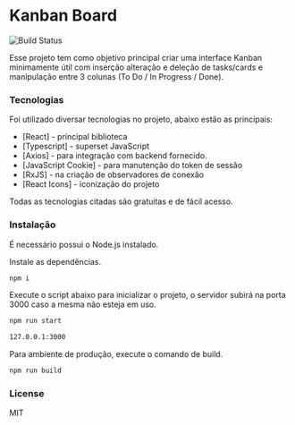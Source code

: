 # Kanban Board
![Build Status](https://travis-ci.org/joemccann/dillinger.svg?branch=master)

Esse projeto tem como objetivo principal criar uma interface Kanban minimamente útil com inserção alteração e deleção de tasks/cards e manipulação entre 3 colunas (To Do / In Progress / Done).

### Tecnologias

Foi utilizado diversar tecnologias no projeto, abaixo estão as principais:

- [React] - principal biblioteca
- [Typescript] - superset JavaScript
- [Axios] - para integração com backend fornecido.
- [JavaScript Cookie] - para manutenção do token de sessão
- [RxJS] - na criação de observadores de conexão
- [React Icons] - iconização do projeto

Todas as tecnologias citadas são gratuitas e de fácil acesso.

### Instalação

É necessário possui o Node.js instalado.

Instale as dependências.

```sh
npm i
```

Execute o script abaixo para inicializar o projeto, o servidor subirá na porta 3000 caso a mesma não esteja em uso.

```sh
npm run start
```
```sh
127.0.0.1:3000
```
Para ambiente de produção, execute o comando de build.

```sh
npm run build
```

### License

MIT

